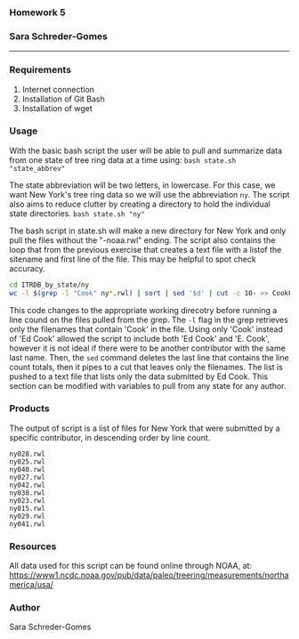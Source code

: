 ### Homework 5
### Sara Schreder-Gomes
____________

### Requirements

1) Internet connection
2) Installation of Git Bash
3) Installation of wget

### Usage

With the basic bash script the user will be able to pull and summarize data from one state of tree ring data at a time using: `bash state.sh "state_abbrev"`

The state abbreviation will be two letters, in lowercase. For this case, we want New York's tree ring data so we will use the abbreviation `ny`. The script also aims to reduce clutter by creating a directory to hold the individual state directories.
`bash state.sh "ny"`

The bash script in state.sh will make a new directory for New York and only pull the files without the "-noaa.rwl" ending. The script also contains the loop that from the previous exercise that creates a text file with a listof the sitename and first line of the file. This may be helpful to spot check accuracy. 


```bash
cd ITRDB_by_state/ny
wc -l $(grep -l "Cook" ny*.rwl) | sort | sed '$d' | cut -c 10- >> CookFiles.txt
```
This code changes to the appropriate working direcotry before running a line cound on the files pulled from the grep. The `-l` flag in the grep retrieves only the filenames that contain 'Cook' in the file. Using only 'Cook' instead of 'Ed Cook' allowed the script to include both 'Ed Cook' and 'E. Cook', however it is not ideal if there were to be another contributor with the same last name. Then, the `sed` command  deletes the last line that contains the line count totals, then it pipes to a cut that leaves only the filenames. The list is pushed to a text file that lists only the data submitted by Ed Cook. This section can be modified with variables to pull from any state for any author. 

### Products

The output of script is a list of files for New York that were submitted by a specific contributor, in descending order by line count. 

```
ny028.rwl
ny025.rwl
ny040.rwl
ny027.rwl
ny042.rwl
ny038.rwl
ny023.rwl
ny015.rwl
ny029.rwl
ny041.rwl
```

### Resources

All data used for this script can be found online through NOAA, at: https://www1.ncdc.noaa.gov/pub/data/paleo/treering/measurements/northamerica/usa/


### Author

Sara Schreder-Gomes

 

